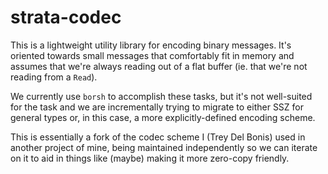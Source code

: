 # strata-codec

This is a lightweight utility library for encoding binary messages.  It's
oriented towards small messages that comfortably fit in memory and assumes that
we're always reading out of a flat buffer (ie. that we're not reading from a
`Read`).

We currently use `borsh` to accomplish these tasks, but it's not well-suited for
the task and we are incrementally trying to migrate to either SSZ for general
types or, in this case, a more explicitly-defined encoding scheme.

This is essentially a fork of the codec scheme I (Trey Del Bonis) used in
another project of mine, being maintained independently so we can iterate on it
to aid in things like (maybe) making it more zero-copy friendly.
